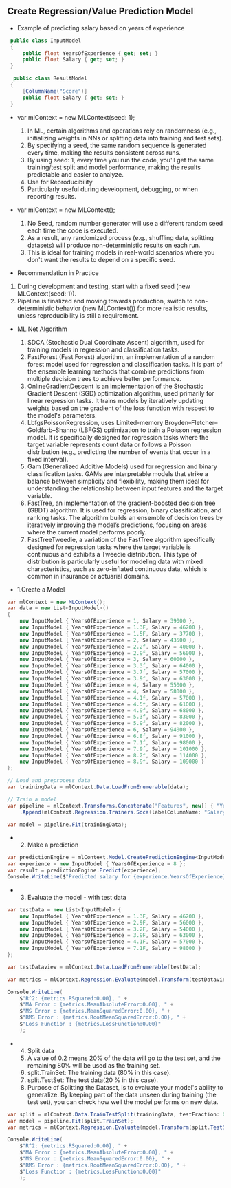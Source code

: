 ## Create Regression/Value Prediction Model
* Example of predicting salary based on years of experience
```csharp
 public class InputModel
 {
     public float YearsOfExperience { get; set; }
     public float Salary { get; set; }
 }
```
```csharp
  public class ResultModel
 {
     [ColumnName("Score")]
     public float Salary { get; set; }
 }
```
* var mlContext = new MLContext(seed: 1);
  1. In ML, certain algorithms and operations rely on randomness (e.g., initializing weights in NNs or splitting data into training and test sets).
  2. By specifying a seed, the same random sequence is generated every time, making the results consistent across runs.
  3. By using seed: 1, every time you run the code, you'll get the same training/test split and model performance, making the results predictable and easier to analyze.
  4. Use for Reproducibility
  5. Particularly useful during development, debugging, or when reporting results.
    
* var mlContext = new MLContext();
  1. No Seed, random number generator will use a different random seed each time the code is executed.
  1. As a result, any randomized process (e.g., shuffling data, splitting datasets) will produce non-deterministic results on each run.
  1. This is ideal for training models in real-world scenarios where you don't want the results to depend on a specific seed.

 * Recommendation in Practice
  1. During development and testing, start with a fixed seed (new MLContext(seed: 1)).
  1. Pipeline is finalized and moving towards production, switch to non-deterministic behavior (new MLContext()) for more realistic results, unless reproducibility is still a requirement.

  * ML.Net Algorithm
    1. SDCA (Stochastic Dual Coordinate Ascent) algorithm, used for training models in regression and classification tasks.
    2. FastForest (Fast Forest) algorithm, an implementation of a random forest model used for regression and classification tasks. It is part of the ensemble learning methods that combine predictions from multiple decision trees to achieve better performance.
    3. OnlineGradientDescent is an implementation of the Stochastic Gradient Descent (SGD) optimization algorithm, used primarily for linear regression tasks. It trains models by iteratively updating weights based on the gradient of the loss function with respect to the model's parameters.
    4. LbfgsPoissonRegression, uses Limited-memory Broyden–Fletcher–Goldfarb–Shanno (LBFGS) optimization to train a Poisson regression model. It is specifically designed for regression tasks where the target variable represents count data or follows a Poisson distribution (e.g., predicting the number of events that occur in a fixed interval).
    5. Gam (Generalized Additive Models) used for regression and binary classification tasks. GAMs are interpretable models that strike a balance between simplicity and flexibility, making them ideal for understanding the relationship between input features and the target variable.
    6. FastTree, an implementation of the gradient-boosted decision tree (GBDT) algorithm. It is used for regression, binary classification, and ranking tasks. The algorithm builds an ensemble of decision trees by iteratively improving the model’s predictions, focusing on areas where the current model performs poorly.
    7. FastTreeTweedie, a variation of the FastTree algorithm specifically designed for regression tasks where the target variable is continuous and exhibits a Tweedie distribution. This type of distribution is particularly useful for modeling data with mixed characteristics, such as zero-inflated continuous data, which is common in insurance or actuarial domains.

* 1.Create a Model
```csharp
var mlContext = new MLContext();
var data = new List<InputModel>()
{
    new InputModel { YearsOfExperience = 1, Salary = 39000 },
    new InputModel { YearsOfExperience = 1.3F, Salary = 46200 },
    new InputModel { YearsOfExperience = 1.5F, Salary = 37700 },
    new InputModel { YearsOfExperience = 2, Salary = 43500 },
    new InputModel { YearsOfExperience = 2.2f, Salary = 40000 },
    new InputModel { YearsOfExperience = 2.9f, Salary = 56000 },
    new InputModel { YearsOfExperience = 3, Salary = 60000 },
    new InputModel { YearsOfExperience = 3.3f, Salary = 64000 },
    new InputModel { YearsOfExperience = 3.7f, Salary = 57000 },
    new InputModel { YearsOfExperience = 3.9f, Salary = 63000 },
    new InputModel { YearsOfExperience = 4, Salary = 55000 },
    new InputModel { YearsOfExperience = 4, Salary = 58000 },
    new InputModel { YearsOfExperience = 4.1f, Salary = 57000 },
    new InputModel { YearsOfExperience = 4.5f, Salary = 61000 },
    new InputModel { YearsOfExperience = 4.9f, Salary = 68000 },
    new InputModel { YearsOfExperience = 5.3f, Salary = 83000 },
    new InputModel { YearsOfExperience = 5.9f, Salary = 82000 },
    new InputModel { YearsOfExperience = 6, Salary = 94000 },
    new InputModel { YearsOfExperience = 6.8f, Salary = 91000 },
    new InputModel { YearsOfExperience = 7.1f, Salary = 98000 },
    new InputModel { YearsOfExperience = 7.9f, Salary = 101000 },
    new InputModel { YearsOfExperience = 8.2f, Salary = 114000 },
    new InputModel { YearsOfExperience = 8.9f, Salary = 109000 }
};

// Load and preprocess data
var trainingData = mlContext.Data.LoadFromEnumerable(data);

// Train a model
var pipeline = mlContext.Transforms.Concatenate("Features", new[] { "YearsOfExperience" })
    .Append(mlContext.Regression.Trainers.Sdca(labelColumnName: "Salary", maximumNumberOfIterations: 100));

var model = pipeline.Fit(trainingData);

```

* 2. Make a prediction
```csharp
var predictionEngine = mlContext.Model.CreatePredictionEngine<InputModel, ResultModel>(model);
var experience = new InputModel { YearsOfExperience = 8 };
var result = predictionEngine.Predict(experience);
Console.WriteLine($"Predicted salary for {experience.YearsOfExperience} years of experience: {result.Salary}");
```

* 3. Evaluate the model - with test data
```csharp
var testData = new List<InputModel> {
    new InputModel { YearsOfExperience = 1.3F, Salary = 46200 },
    new InputModel { YearsOfExperience = 2.9F, Salary = 56000 },
    new InputModel { YearsOfExperience = 3.2F, Salary = 54000 },
    new InputModel { YearsOfExperience = 3.9F, Salary = 63000 },
    new InputModel { YearsOfExperience = 4.1F, Salary = 57000 },
    new InputModel { YearsOfExperience = 7.1F, Salary = 98000 }
};

var testDataview = mlContext.Data.LoadFromEnumerable(testData);

var metrics = mlContext.Regression.Evaluate(model.Transform(testDataview), labelColumnName: "Salary");

Console.WriteLine(
    $"R^2: {metrics.RSquared:0.00}, " +
    $"MA Error : {metrics.MeanAbsoluteError:0.00}, " +
    $"MS Error : {metrics.MeanSquaredError:0.00}, " +
    $"RMS Error : {metrics.RootMeanSquaredError:0.00}, " +
    $"Loss Function : {metrics.LossFunction:0.00}"
    );
```

* 4. Split data
   1. A value of 0.2 means 20% of the data will go to the test set, and the remaining 80% will be used as the training set.
   1. split.TrainSet: The training data (80% in this case).
   1. split.TestSet: The test data(20 % in this case).
   1. Purpose of Splitting the Dataset, is to evaluate your model's ability to generalize. By keeping part of the data unseen during training (the test set), you can check how well the model performs on new data.
 ```csharp 
 var split = mlContext.Data.TrainTestSplit(trainingData, testFraction: 0.2);
 var model = pipeline.Fit(split.TrainSet);
 var metrics = mlContext.Regression.Evaluate(model.Transform(split.TestSet), labelColumnName: "Salary");

 Console.WriteLine(
     $"R^2: {metrics.RSquared:0.00}, " +
     $"MA Error : {metrics.MeanAbsoluteError:0.00}, " +
     $"MS Error : {metrics.MeanSquaredError:0.00}, " +
     $"RMS Error : {metrics.RootMeanSquaredError:0.00}, " +
     $"Loss Function : {metrics.LossFunction:0.00}"
     );
```
